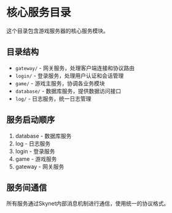 # 核心服务目录

这个目录包含游戏服务器的核心服务模块。

## 目录结构

- `gateway/` - 网关服务，处理客户端连接和协议路由
- `login/` - 登录服务，处理用户认证和会话管理
- `game/` - 游戏主服务，协调各业务模块
- `database/` - 数据库服务，提供数据访问接口
- `log/` - 日志服务，统一日志管理

## 服务启动顺序

1. database - 数据库服务
2. log - 日志服务  
3. login - 登录服务
4. game - 游戏服务
5. gateway - 网关服务

## 服务间通信

所有服务通过Skynet内部消息机制进行通信，使用统一的协议格式。
